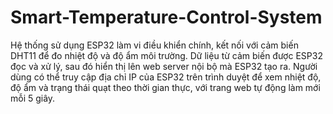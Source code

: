 # Smart-Temperature-Control-System
Hệ thống sử dụng ESP32 làm vi điều khiển chính, kết nối với cảm biến DHT11 để đo nhiệt độ và độ ẩm môi trường. Dữ liệu từ cảm biến được ESP32 đọc và xử lý, sau đó hiển thị lên web server nội bộ mà ESP32 tạo ra. Người dùng có thể truy cập địa chỉ IP của ESP32 trên trình duyệt để xem nhiệt độ, độ ẩm và trạng thái quạt theo thời gian thực, với trang web tự động làm mới mỗi 5 giây.
